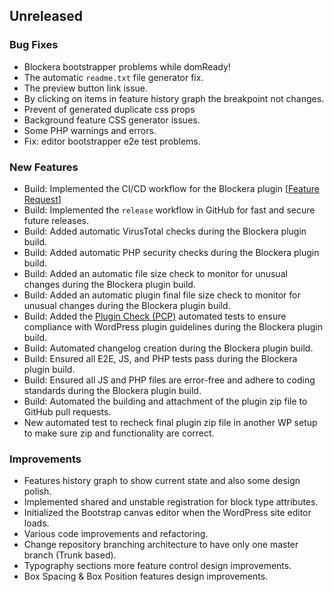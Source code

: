 ## Unreleased

### Bug Fixes

- Blockera bootstrapper problems while domReady!
- The automatic `readme.txt` file generator fix.
- The preview button link issue.
- By clicking on items in feature history graph the breakpoint not changes.
- Prevent of generated duplicate css props
- Background feature CSS generator issues.
- Some PHP warnings and errors.
- Fix: editor bootstrapper e2e test problems.

### New Features

- Build: Implemented the CI/CD workflow for the Blockera plugin [[Feature Request](https://community.blockera.ai/feature-request-1rsjg2ck/post/ci-cd-pipeline-for-faster-and-better-development-O0jDtppwUbpRre0)]
- Build: Implemented the `release` workflow in GitHub for fast and secure future releases.
- Build: Added automatic VirusTotal checks during the Blockera plugin build.
- Build: Added automatic PHP security checks during the Blockera plugin build.
- Build: Added an automatic file size check to monitor for unusual changes during the Blockera plugin build.
- Build: Added an automatic plugin final file size check to monitor for unusual changes during the Blockera plugin build.
- Build: Added the [Plugin Check (PCP)](https://wordpress.org/plugins/plugin-check/) automated tests to ensure compliance with WordPress plugin guidelines during the Blockera plugin build.
- Build: Automated changelog creation during the Blockera plugin build.
- Build: Ensured all E2E, JS, and PHP tests pass during the Blockera plugin build.
- Build: Ensured all JS and PHP files are error-free and adhere to coding standards during the Blockera plugin build.
- Build: Automated the building and attachment of the plugin zip file to GitHub pull requests.
- New automated test to recheck final plugin zip file in another WP setup to make sure zip and functionality are correct.



### Improvements

- Features history graph to show current state and also some design polish. 
- Implemented shared and unstable registration for block type attributes.
- Initialized the Bootstrap canvas editor when the WordPress site editor loads.
- Various code improvements and refactoring.
- Change repository branching architecture to have only one master branch (Trunk based).
- Typography sections more feature control design improvements.
- Box Spacing & Box Position features design improvements.

